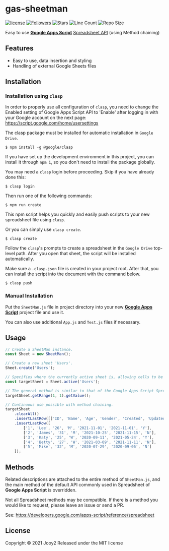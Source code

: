 # gas-sheetman

[![license](https://img.shields.io/badge/license-MIT-blue.svg)](https://github.com/jooy2/gas-sheetman/blob/master/LICENSE)
[![Followers](https://img.shields.io/github/followers/jooy2?style=social)](https://github.com/jooy2)
![Stars](https://img.shields.io/github/stars/jooy2/gas-sheetman?style=social)
![Line Count](https://img.shields.io/tokei/lines/github/jooy2/gas-sheetman)
![Repo Size](https://img.shields.io/github/repo-size/jooy2/gas-sheetman)

Easy to use **[Google Apps Script](https://script.google.com/)** [Spreadsheet API](https://developers.google.com/apps-script/reference/spreadsheet) (using Method chaining)

## Features
- Easy to use, data insertion and styling
- Handling of external Google Sheets files

## Installation

### Installation using `clasp`

In order to properly use all configuration of `clasp`, you need to change the Enabled setting of Google Apps Script API to 'Enable' after logging in with your Google account on the next page: https://script.google.com/home/usersettings

The clasp package must be installed for automatic installation in `Google Drive`.

```shell
$ npm install -g @google/clasp
```

If you have set up the development environment in this project, you can install it through `npm i`, so you don't need to install the package globally.

You may need a `clasp` login before proceeding. Skip if you have already done this:

```shell
$ clasp login
```

Then run one of the following commands:

```shell
$ npm run create
```

This npm script helps you quickly and easily push scripts to your new spreadsheet file using `clasp`.

Or you can simply use `clasp create`.

```shell
$ clasp create
```

Follow the `clasp`'s prompts to create a spreadsheet in the `Google Drive` top-level path. After you open that sheet, the script will be installed automatically.

Make sure a `.clasp.json` file is created in your project root. After that, you can install the script into the document with the command below.

```shell
$ clasp push
```

### Manual Installation
Put the `SheetMan.js` file in project directory into your new **[Google Apps Script](https://script.google.com/)** project file and use it.

You can also use additional `App.js` and `Test.js` files if necessary.

## Usage

```javascript
// Create a SheetMan instance.
const Sheet = new SheetMan();

// Create a new sheet 'Users'.
Sheet.create('Users');

// Specifies where the currently active sheet is, allowing cells to be processed.
const targetSheet = Sheet.active('Users');

// The general method is similar to that of the Google Apps Script Spreadsheet.
targetSheet.getRange(1, 1).getValue();

// Continuous use possible with method chaining.
targetSheet
    .clearAll()
    .insertLastRow([['ID', 'Name', 'Age', 'Gender', 'Created', 'Updated', 'Subscription']])
    .insertLastRow([
        ['1', 'Lee', '26', 'M', '2021-11-01', '2021-11-01', 'Y'],
        ['2', 'James', '31', 'M', '2021-10-25', '2021-11-15', 'N'],
        ['3', 'Katy', '25', 'W', '2020-09-11', '2021-05-24', 'Y'],
        ['4', 'Betty', '27', 'W', '2021-03-09', '2021-11-11', 'N'],
        ['5', 'Mike', '32', 'M', '2020-07-29', '2020-09-06', 'N']
    ]);
```

## Methods
Related descriptions are attached to the entire method of `SheetMan.js`, and the main method of the default API commonly used in Spreadsheet of **Google Apps Script** is overridden.

Not all Spreadsheet methods may be compatible. If there is a method you would like to request, please leave an issue or send a PR.

See: https://developers.google.com/apps-script/reference/spreadsheet

## License
Copyright © 2021 Jooy2 Released under the MIT license
